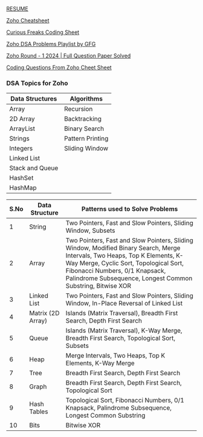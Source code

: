 [RESUME](https://docs.google.com/document/d/1i7O0cZW8XfkYW-P4J6qkCudsCilmvkIdi1TPiRdTSM8/edit?pli=1&tab=t.0)<br/>

[Zoho Cheatsheet](https://docs.google.com/document/d/1C9AmL3lmO_B-Ufhh_rDN_X9NKFIJrF6Ru3dS2FdoJrk/edit?tab=t.0)<br/>

[Curious Freaks Coding Sheet](https://docs.google.com/spreadsheets/d/1P3RXgZju_2OzZyJaRtu6D3Kx-Eks38X09_zJ8aj2zy8/edit?gid=0#gid=0)<br/>

[Zoho DSA Problems Playlist by GFG](https://www.geeksforgeeks.org/explore?page=1&company=Zoho&sortBy=submissions&itm_source=geeksforgeeks&itm_medium=main_header&itm_campaign=practice_header)<br/>  

[Zoho Round - 1 2024 | Full Question Paper Solved](https://youtu.be/5BUSEi6AkVs?si=LVAORxdMth4zp9AL)<br/>  

[Coding Questions From Zoho Cheet Sheet](https://docs.google.com/document/d/1U4B99Z7plkCM-1r1XU_bt4V25i2Y3nHWPSwQzledIy4/edit?tab=t.0)

### **DSA Topics for Zoho**

| **Data Structures**    | **Algorithms**           |
|------------------------|--------------------------|
| Array                  | Recursion                |
| 2D Array               | Backtracking             |
| ArrayList              | Binary Search            |
| Strings                | Pattern Printing         |
| Integers               | Sliding Window           |
| Linked List            |                          |
| Stack and Queue        |                          |
| HashSet                |                          |
| HashMap                |                          |



| **S.No** | **Data Structure**    | **Patterns used to Solve Problems**                                                                                             |
|----------|-----------------------|-------------------------------------------------------------------------------------------------------------------------------|
| 1        | String                | Two Pointers, Fast and Slow Pointers, Sliding Window, Subsets                                                                  |
| 2        | Array                 | Two Pointers, Fast and Slow Pointers, Sliding Window, Modified Binary Search, Merge Intervals, Two Heaps, Top K Elements, K-Way Merge, Cyclic Sort, Topological Sort, Fibonacci Numbers, 0/1 Knapsack, Palindrome Subsequence, Longest Common Substring, Bitwise XOR |
| 3        | Linked List           | Two Pointers, Fast and Slow Pointers, Sliding Window, In-Place Reversal of Linked List                                          |
| 4        | Matrix (2D Array)     | Islands (Matrix Traversal), Breadth First Search, Depth First Search                                                            |
| 5        | Queue                 | Islands (Matrix Traversal), K-Way Merge, Breadth First Search, Topological Sort, Subsets                                        |
| 6        | Heap                  | Merge Intervals, Two Heaps, Top K Elements, K-Way Merge                                                                         |
| 7        | Tree                  | Breadth First Search, Depth First Search                                                                                         |
| 8        | Graph                 | Breadth First Search, Depth First Search, Topological Sort                                                                      |
| 9        | Hash Tables           | Topological Sort, Fibonacci Numbers, 0/1 Knapsack, Palindrome Subsequence, Longest Common Substring                            |
| 10       | Bits                  | Bitwise XOR                                                                                                                    |
